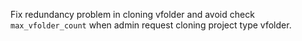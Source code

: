 Fix redundancy problem in cloning vfolder and avoid check `max_vfolder_count` when admin request cloning project type vfolder.